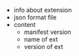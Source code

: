 - info about extension
- json format file
- content
    - manifest version
    - name of ext 
    - version of ext